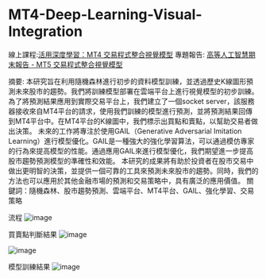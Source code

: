 # MT4-Deep-Learning-Visual-Integration

線上課程:[活用深度學習：MT4 交易程式整合視覺模型](https://hahow.in/courses/5ca16d2972a72f002150e9b2)
專題報告: [高等人工智慧期末報告 - MT5 交易程式整合視覺模型](https://www.canva.com/design/DAFwUTb6HTc/fy87ydfDhQJRY_iZ6t37Uw/edit?utm_content=DAFwUTb6HTc&utm_campaign=designshare&utm_medium=link2&utm_source=sharebutton)

摘要:
本研究旨在利用隨機森林進行初步的資料模型訓練，並透過歷史K線圖形預測未來股市的趨勢。我們將訓練模型部署在雲端平台上進行視覺模型的初步訓練。
為了將預測結果應用到實際交易平台上，我們建立了一個socket server，該服務器接收來自MT4平台的請求，使用我們訓練的模型進行預測，並將預測結果回傳到MT4平台中。在MT4平台的K線圖中，我們標示出買點和賣點，以幫助交易者做出決策。
未來的工作將專注於使用GAIL（Generative Adversarial Imitation Learning）進行模型優化。GAIL是一種強大的強化學習算法，可以通過模仿專家的行為來提高模型的性能。通過應用GAIL來進行模型優化，我們期望進一步提高股市趨勢預測模型的準確性和效能。
本研究的成果將有助於投資者在股市交易中做出更明智的決策，並提供一個可靠的工具來預測未來股市的趨勢。同時，我們的方法也可以應用於其他金融市場的預測和交易策略中，具有廣泛的應用價值。
關鍵詞：隨機森林、股市趨勢預測、雲端平台、MT4平台、GAIL、強化學習、交易策略

流程
![image](https://github.com/RainBowT0506/MT4-Deep-Learning-Visual-Integration/assets/109667537/68ade763-2b43-404b-9e0c-61b070eac2ed)

買賣點判斷結果
![image](https://github.com/RainBowT0506/MT4-Deep-Learning-Visual-Integration/assets/109667537/b2114f3e-d693-4323-84c3-8e81ef2522ff)

![image](https://github.com/RainBowT0506/MT4-Deep-Learning-Visual-Integration/assets/109667537/1770dac5-50eb-432b-b534-e715df82cdc5)

模型訓練結果
![image](https://github.com/RainBowT0506/MT4-Deep-Learning-Visual-Integration/assets/109667537/50be1579-f970-4938-818f-30f412e21988)
